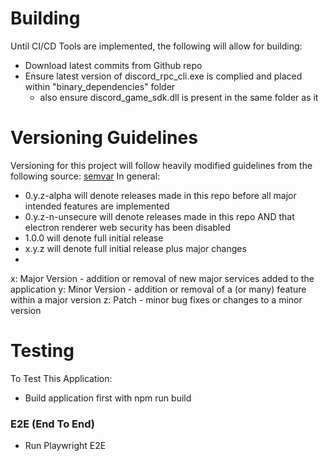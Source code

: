 

# Building

Until CI/CD Tools are implemented, the following will allow for building:
- Download latest commits from Github repo
- Ensure latest version of discord_rpc_cli.exe is complied and placed within "binary_dependencies" folder 
	- also ensure discord_game_sdk.dll is present in the same folder as it


# Versioning Guidelines

Versioning for this project will follow heavily modified guidelines from the following source: [semvar](https://semver.org)
In general:
- 0.y.z-alpha will denote releases made in this repo before all major intended features are implemented
- 0.y.z-n-unsecure will denote releases made in this repo AND that electron renderer web security has been disabled
- 1.0.0 will denote full initial release
- x.y.z will denote full initial release plus major changes
-

x: Major Version - addition or removal of new major services added to the application
y: Minor Version - addition or removal of a (or many) feature within a major version 
z: Patch - minor bug fixes or changes to a minor version

# Testing

To Test This Application:
- Build application first with npm run build

### E2E (End To End)
- Run Playwright E2E
